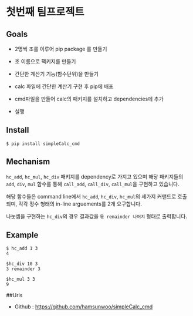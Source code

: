 # 첫번째 팀프로젝트

## Goals
- 2명씩 조를 이루어 pip package 를 만들기
- 조 이름으로 팩키지를 만들기
- 간단한 계산기 기능(함수단위)을 만들기
- calc 파일에 간단한 계산기 구현 후 pip에 배포 
- cmd파일을 만들어 calc의 패키지를 설치하고 dependencies에 추가

- 실행 

## Install

```
$ pip install simpleCalc_cmd
```

## Mechanism
`hc_add`, `hc_mul`, `hc_div` 패키지를 dependency로 가지고 있으며 해당 패키지들의 `add`, `div`, `mul` 함수를 통해 `call_add`, `call_div`, `call_mul`을 구현하고 있습니다.

해당 함수들은 command line에서 `hc_add`, `hc_div`, `hc_mul`의 세가지 커맨드로 호출되며, 각각 정수 형태의 in-line arguements를 2개 요구합니다. 

나눗셈을 구현하는 `hc_div`의 경우 결과값을 `몫 remainder 나머지` 형태로 출력합니다.

## Example
```
$ hc_add 1 3
4

$hc_div 10 3
3 remainder 3

$hc_mul 3 3
9
```

##Urls
- Github : https://github.com/hamsunwoo/simpleCalc_cmd
